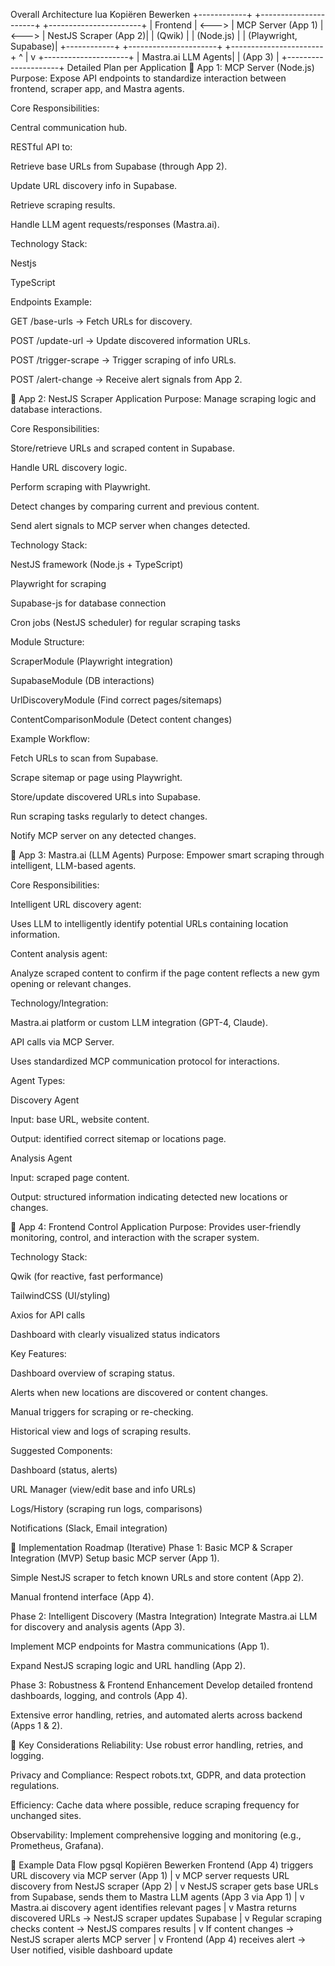 Overall Architecture
lua
Kopiëren
Bewerken
+------------+        +----------------------+        +-----------------------+
| Frontend   |  <---> | MCP Server (App 1)   |  <---> | NestJS Scraper (App 2)|
| (Qwik)     |        | (Node.js)            |        | (Playwright, Supabase)|
+------------+        +----------------------+        +-----------------------+
                             ^
                             |
                             v
                      +---------------------+
                      | Mastra.ai LLM Agents|
                      | (App 3)             |
                      +---------------------+
Detailed Plan per Application
🔹 App 1: MCP Server (Node.js)
Purpose:
Expose API endpoints to standardize interaction between frontend, scraper app, and Mastra agents.

Core Responsibilities:

Central communication hub.

RESTful API to:

Retrieve base URLs from Supabase (through App 2).

Update URL discovery info in Supabase.

Retrieve scraping results.

Handle LLM agent requests/responses (Mastra.ai).

Technology Stack:

Nestjs

TypeScript

Endpoints Example:

GET /base-urls → Fetch URLs for discovery.

POST /update-url → Update discovered information URLs.

POST /trigger-scrape → Trigger scraping of info URLs.

POST /alert-change → Receive alert signals from App 2.

🔹 App 2: NestJS Scraper Application
Purpose:
Manage scraping logic and database interactions.

Core Responsibilities:

Store/retrieve URLs and scraped content in Supabase.

Handle URL discovery logic.

Perform scraping with Playwright.

Detect changes by comparing current and previous content.

Send alert signals to MCP server when changes detected.

Technology Stack:

NestJS framework (Node.js + TypeScript)

Playwright for scraping

Supabase-js for database connection

Cron jobs (NestJS scheduler) for regular scraping tasks

Module Structure:

ScraperModule (Playwright integration)

SupabaseModule (DB interactions)

UrlDiscoveryModule (Find correct pages/sitemaps)

ContentComparisonModule (Detect content changes)

Example Workflow:

Fetch URLs to scan from Supabase.

Scrape sitemap or page using Playwright.

Store/update discovered URLs into Supabase.

Run scraping tasks regularly to detect changes.

Notify MCP server on any detected changes.

🔹 App 3: Mastra.ai (LLM Agents)
Purpose:
Empower smart scraping through intelligent, LLM-based agents.

Core Responsibilities:

Intelligent URL discovery agent:

Uses LLM to intelligently identify potential URLs containing location information.

Content analysis agent:

Analyze scraped content to confirm if the page content reflects a new gym opening or relevant changes.

Technology/Integration:

Mastra.ai platform or custom LLM integration (GPT-4, Claude).

API calls via MCP Server.

Uses standardized MCP communication protocol for interactions.

Agent Types:

Discovery Agent

Input: base URL, website content.

Output: identified correct sitemap or locations page.

Analysis Agent

Input: scraped page content.

Output: structured information indicating detected new locations or changes.

🔹 App 4: Frontend Control Application
Purpose:
Provides user-friendly monitoring, control, and interaction with the scraper system.

Technology Stack:

Qwik (for reactive, fast performance)

TailwindCSS (UI/styling)

Axios for API calls

Dashboard with clearly visualized status indicators

Key Features:

Dashboard overview of scraping status.

Alerts when new locations are discovered or content changes.

Manual triggers for scraping or re-checking.

Historical view and logs of scraping results.

Suggested Components:

Dashboard (status, alerts)

URL Manager (view/edit base and info URLs)

Logs/History (scraping run logs, comparisons)

Notifications (Slack, Email integration)

🚧 Implementation Roadmap (Iterative)
Phase 1: Basic MCP & Scraper Integration (MVP)
Setup basic MCP server (App 1).

Simple NestJS scraper to fetch known URLs and store content (App 2).

Manual frontend interface (App 4).

Phase 2: Intelligent Discovery (Mastra Integration)
Integrate Mastra.ai LLM for discovery and analysis agents (App 3).

Implement MCP endpoints for Mastra communications (App 1).

Expand NestJS scraping logic and URL handling (App 2).

Phase 3: Robustness & Frontend Enhancement
Develop detailed frontend dashboards, logging, and controls (App 4).

Extensive error handling, retries, and automated alerts across backend (Apps 1 & 2).

📌 Key Considerations
Reliability: Use robust error handling, retries, and logging.

Privacy and Compliance: Respect robots.txt, GDPR, and data protection regulations.

Efficiency: Cache data where possible, reduce scraping frequency for unchanged sites.

Observability: Implement comprehensive logging and monitoring (e.g., Prometheus, Grafana).

🔖 Example Data Flow
pgsql
Kopiëren
Bewerken
Frontend (App 4) triggers URL discovery via MCP server (App 1)
    |
    v
MCP server requests URL discovery from NestJS scraper (App 2)
    |
    v
NestJS scraper gets base URLs from Supabase, sends them to Mastra LLM agents (App 3 via App 1)
    |
    v
Mastra.ai discovery agent identifies relevant pages
    |
    v
Mastra returns discovered URLs → NestJS scraper updates Supabase
    |
    v
Regular scraping checks content → NestJS compares results
    |
    v
If content changes → NestJS scraper alerts MCP server
    |
    v
Frontend (App 4) receives alert → User notified, visible dashboard update
